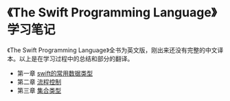 《The Swift Programming Language》 学习笔记
=====

《The Swift Programming Language》全书为英文版，刚出来还没有完整的中文译本。以上是在学习过程中的总结和部分的翻译。

+ 第一章 [swift的常用数据类型](https://github.com/haifengwang/swift/blob/master/swift%E7%9A%84%E5%B8%B8%E7%94%A8%E6%95%B0%E6%8D%AE%E7%B1%BB%E5%9E%8B.md)
+ 第二章 [流程控制](https://github.com/haifengwang/swift/blob/master/%E6%B5%81%E7%A8%8B%E6%8E%A7%E5%88%B6.md)
+ 第三章 [集合类型](https://github.com/haifengwang/swift/blob/master/%E9%9B%86%E5%90%88%E7%B1%BB%E5%9E%8B.md)
